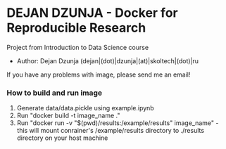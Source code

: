 # DEJAN DZUNJA - Docker for Reproducible Research

Project from Introduction to Data Science course

- Author: Dejan Dzunja (dejan|(dot)|dzunja|(at)|skoltech|(dot)|ru

If you have any problems with image, please send me an email!

### How to build and run image

<ol> 
<li> Generate data/data.pickle using example.ipynb </li>
<li> Run "docker build -t image_name ." </li>
<li> Run "docker run -v "$(pwd)/results:/example/results" image_name" - this will mount conrainer's  /example/results directory to ./results directory on your host machine</li>
</ol>
